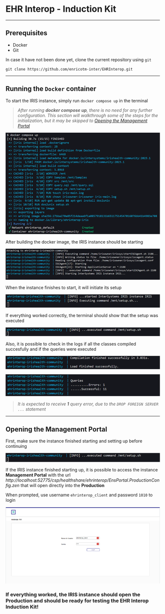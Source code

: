 # EHR Interop - Induction Kit

---
## Prerequisites
- Docker
- Git

In case it have not been done yet, clone the current repository using `git`
```
git clone https://github.com/enricotm-inter/EHRInterop.git
```

---
## Running the `Docker` container
To start the IRIS instance, simply run `docker compose up` in the terminal
> *After running **docker compose up**, there is no need for any further configuration. This section will walkthrough some of the steps for the initialization, but it may be skipped to [Opening the Management Portal](#opening-the-management-portal)*

![alt text](images/buildimage.png)

After building the docker image, the IRIS instance should be starting

![alt text](images/startiris.png)

When the instance finishes to start, it will initiate its setup

![alt text](images/startsetup.png)

If everything worked correctly, the terminal should show that the setup was executed

![alt text](images/finishsetup.png)

Also, it is possible to check in the logs if all the classes compiled succesfully and if the queries were executed

![alt text](images/finishcompile.png)

![alt text](images/finishquery.png)
> *It is expected to receive **1** query error, due to the `DROP FOREIGN SERVER ...` statement*

---
## Opening the Management Portal

First, make sure the instance finished starting and setting up before continuing

![alt text](images/finishsetup.png)

If the IRIS instance finished starting up, it is possible to access the instance **Management Portal** with the url *http://localhost:52775/csp/healthshare/ehrinterop/EnsPortal.ProductionConfig.zen* that will open directly into the **Production**

When prompted, use username `ehrinterop_client` and password `1010` to login

![alt text](images/loginiris.png)


### If everything worked, the IRIS instance should open the Production and should be ready for testing the EHR Interop Induction Kit!
